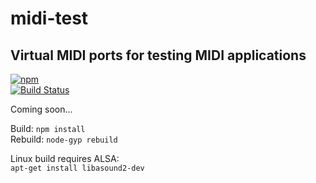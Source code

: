 # midi-test

## Virtual MIDI ports for testing MIDI applications

[![npm](https://img.shields.io/npm/v/midi-test.svg)](https://www.npmjs.com/package/midi-test)  
[![Build Status](https://travis-ci.org/jazz-soft/midi-test.svg?branch=master)](https://travis-ci.org/jazz-soft/midi-test)

Coming soon...

Build: `npm install`  
Rebuild: `node-gyp rebuild`

Linux build requires ALSA:  
`apt-get install libasound2-dev`
